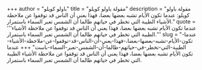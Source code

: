 +++
author = "باولو كويلو"
title = "مقولة باولو كويلو"
description = "مقولة باولو كويلو: عندما تكون الأيام تشبه بعضها بعضا، فهذا يعني أن الناس قد توقفوا عن ملاحظة الأشياء الطيبة التي تخطر في حياتهم طالما أن الشمس تعبر السماء باستمرار."
quote = '''عندما تكون الأيام تشبه بعضها بعضا، فهذا يعني أن الناس قد توقفوا عن ملاحظة الأشياء الطيبة التي تخطر في حياتهم طالما أن الشمس تعبر السماء باستمرار.'''
slug = "عندما-تكون-الأيام-تشبه-بعضها-بعضا،-فهذا-يعني-أن-الناس-قد-توقفوا-عن-ملاحظة-الأشياء-الطيبة-التي-تخطر-في-حياتهم-طالما-أن-الشمس-تعبر-السماء-باست"
+++
عندما تكون الأيام تشبه بعضها بعضا، فهذا يعني أن الناس قد توقفوا عن ملاحظة الأشياء الطيبة التي تخطر في حياتهم طالما أن الشمس تعبر السماء باستمرار.
